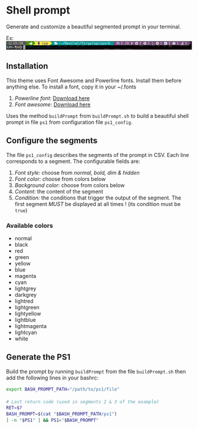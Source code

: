 # Shell prompt

Generate and customize a beautiful segmented prompt in your terminal.

Ex:
![Much wow, such beautiful](./wow.png)

## Installation

This theme uses Font Awesome and Powerline fonts. Install them before anything else. To install a font, copy it in your ~/.fonts

1. _Powerline font:_ [Download here](https://github.com/powerline/powerline/raw/develop/font/PowerlineSymbols.otf)
1. _Font awesome_: [Download here](https://github.com/FortAwesome/Font-Awesome/raw/master/fonts/fontawesome-webfont.ttf)


Uses the method `buildPrompt` from `buildPrompt.sh` to build a beautiful shell prompt in file `ps1` from configuration file `ps1_config`.

## Configure the segments

The file `ps1_config` describes the segments of the prompt in CSV. Each line corresponds to a segment. The configurable fields are:
1. _Font style_: choose from _normal, bold, dim & hidden_
1. _Font color:_ choose from colors below
1. _Background color:_ choose from colors below
1. _Content:_ the content of the segment
1. _Condition:_ the conditions that trigger the output of the segment. The first segment _MUST_ be displayed at all times ! (its condition must be `true`)

### Available colors

- normal
- black
- red
- green
- yellow
- blue
- magenta
- cyan
- lightgrey
- darkgrey
- lightred
- lightgreen
- lightyellow
- lightblue
- lightmagenta
- lightcyan
- white

## Generate the PS1

Build the prompt by running `buildPrompt` from the file `buildPrompt.sh` then add the following lines in your bashrc:

```bash
export BASH_PROMPT_PATH="/path/to/ps1/file"

# Last return code (used in segments 2 & 3 of the example)
RET=$?
BASH_PROMPT=$(cat "$BASH_PROMPT_PATH/ps1")
[ -n "$PS1" ] && PS1="$BASH_PROMPT"
```
